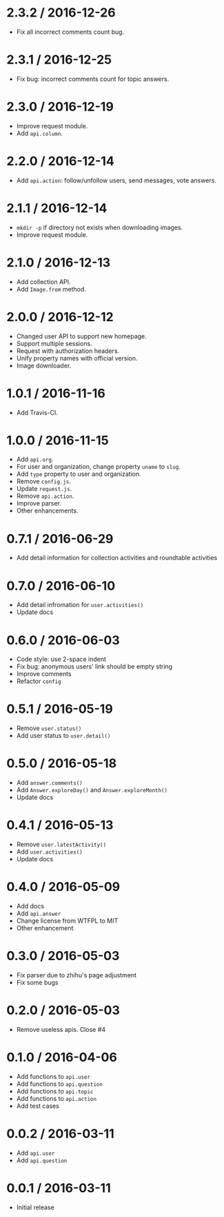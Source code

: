 # 2.3.2 / 2016-12-26

- Fix all incorrect comments count bug.

# 2.3.1 / 2016-12-25

- Fix bug: incorrect comments count for topic answers.

# 2.3.0 / 2016-12-19

- Improve request module.
- Add `api.column`.

# 2.2.0 / 2016-12-14

- Add `api.action`: follow/unfollow users, send messages, vote answers.

# 2.1.1 / 2016-12-14

- `mkdir -p` if directory not exists when downloading images.
- Improve request module.

# 2.1.0 / 2016-12-13

- Add collection API.
- Add `Image.from` method.

# 2.0.0 / 2016-12-12

- Changed user API to support new homepage.
- Support multiple sessions.
- Request with authorization headers.
- Unify property names with official version.
- Image downloader.

# 1.0.1 / 2016-11-16

- Add Travis-CI.

# 1.0.0 / 2016-11-15

- Add `api.org`.
- For user and organization, change property `uname` to `slug`.
- Add `type` property to user and organization.
- Remove `config.js`.
- Update `request.js`.
- Remove `api.action`.
- Improve parser.
- Other enhancements.

# 0.7.1 / 2016-06-29

- Add detail information for collection activities and roundtable activities

# 0.7.0 / 2016-06-10

- Add detail infromation for `user.activities()`
- Update docs

# 0.6.0 / 2016-06-03

- Code style: use 2-space indent
- Fix bug: anonymous users' link should be empty string
- Improve comments
- Refactor `config`

# 0.5.1 / 2016-05-19

- Remove `user.status()`
- Add user status to `user.detail()`

# 0.5.0 / 2016-05-18

- Add `answer.comments()`
- Add `Answer.exploreDay()` and `Answer.exploreMonth()`
- Update docs

# 0.4.1 / 2016-05-13

- Remove `user.latestActivity()`
- Add `user.activities()`
- Update docs

# 0.4.0 / 2016-05-09

- Add docs
- Add `api.answer`
- Change license from WTFPL to MIT
- Other enhancement

# 0.3.0 / 2016-05-03

- Fix parser due to zhihu's page adjustment
- Fix some bugs

# 0.2.0 / 2016-05-03

- Remove useless apis. Close #4

# 0.1.0 / 2016-04-06

- Add functions to `api.user`
- Add functions to `api.question`
- Add functions to `api.topic`
- Add functions to `api.action`
- Add test cases

# 0.0.2 / 2016-03-11

- Add `api.user`
- Add `api.question`

# 0.0.1 / 2016-03-11

- Initial release
